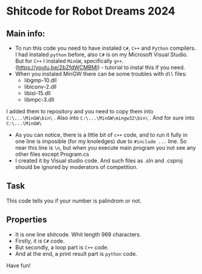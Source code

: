 # Shitcode for Robot Dreams 2024
## Main info:
- To run this code you need to have instaled `C#`, `C++` and `Python` compilers. I had instaled `python` before, also `C#` is on my Microsoft Visual Studio. But for `C++` I instaled `MinGW`, specifically `g++`. (https://youtu.be/2bZfdWCMBMI) - tutorial to instal this if you need.
- When you instaled MinGW there can be some troubles with `dll` files:
  - libgmp-10.dll
  - libiconv-2.dll
  - libisl-15.dll
  - libmpc-3.dll

I added them to repository and you need to copy them into `C:\...\MinGW\bin\` . Also into `C:\...\MinGW\mingw32\bin\` .
And for sure into `C:\...\MinGW\`
- As you can notice, there is a little bit of `c++` code, and to run it fully in one line is imposible (for my knoledges) due to `#include ...` line.
So near this line is `\n`, but when you execute main program you not see any other files except Program.cs
- I created it by Visual studio code. And such files as .sln and .csproj should be ignored by moderators of competition.

## Task
This code tells you if your number is palindrom or not.

## Properties
- It is one line shitcode. Whit length 969 characters.
- Firstly, it is `C#` code.
- But secondly, a loop part is `C++` code.
- And at the end, a print result part is `python` code.

Have fun!

